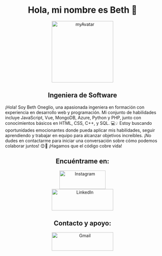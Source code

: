 <h1 style="text-align: center;">Hola, mi nombre es Beth 🧐</h1>
<div style="text-align: center;"><a href="https://imgbb.com/"><img style="width: 200px; height: 200px;" src="https://i.ibb.co/p1Vgdpj/myAvatar.png" alt="myAvatar" border="0" /></a></div>
<h2 style="text-align: center;">Ingeniera de Software</h2>
<p>&iexcl;Hola! Soy Beth Oneglio, una apasionada ingeniera en formaci&oacute;n con experiencia en desarrollo web y programaci&oacute;n. Mi conjunto de habilidades incluye JavaScript, Vue, MongoDB, Azure, Python y PHP, junto con conocimientos b&aacute;sicos en HTML, CSS, C++, y SQL. 💻💡 Estoy buscando oportunidades emocionantes donde pueda aplicar mis habilidades, seguir aprendiendo y trabajar en equipo para alcanzar objetivos incre&iacute;bles. &iexcl;No dudes en contactarme para iniciar una conversaci&oacute;n sobre c&oacute;mo podemos colaborar juntos! 😊🚀 &iexcl;Hagamos que el c&oacute;digo cobre vida!</p>
<h2 style="text-align: center;">Encu&eacute;ntrame en:</h2>
<div style="text-align: center;"><a href="https://www.instagram.com/bethnlg/"><img style="width: 150px; height: 60px;" src="https://i.ibb.co/FVftDGQ/image-removebg-preview-5.png" alt="Instagram" border="0" /></a> 
</br>
<a href="https://www.linkedin.com/in/beth-oneglio-4968b1248/"><img style="width: 200px; height: 70px;" src="https://i.ibb.co/vQJCHYv/image-removebg-preview-6.png" alt="LinkedIn" border="0" /></a></div>
<h2 style="text-align: center;">Contacto y apoyo:</h2>
<div style="text-align: center;"><a href="https://gmail.com/"><img style="width: 200px; height: 60px;" src="https://i.ibb.co/y4vsgvq/image-removebg-preview-4-removebg-preview.png" alt="Gmail" border="0" /></a></div>
